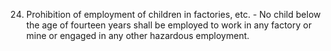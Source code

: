 24. Prohibition of employment of children in factories, etc. - No child below the age of fourteen years shall be employed to work in any factory or mine or engaged in any other hazardous employment.